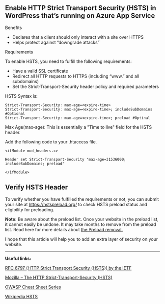 
Enable HTTP Strict Transport Security (HSTS) in WordPress that’s running on Azure App Service
---


Benefits
-	Declares that a client should only interact with a site over HTTPS
-	Helps protect against “downgrade attacks”

Requirements

To enable HSTS, you need to fulfill the following requirements:
- Have a valid SSL certificate
- Redirect all HTTP requests to HTTPS (including “www<span>.</span>” and all subdomains)
- Set the Strict-Transport-Security header policy and required parameters

HSTS Syntax is:
```
Strict-Transport-Security: max-age=<expire-time>
Strict-Transport-Security: max-age=<expire-time>; includeSubDomains #Optional
Strict-Transport-Security: max-age=<expire-time>; preload #Optinal

```

Max Age(max-age): This is essentially a "Time to live" field for the HSTS header.


Add the following code to your .htaccess file.
```
<ifModule mod_headers.c>

Header set Strict-Transport-Security "max-age=31536000; includeSubDomains; preload"  

</ifModule>
````

 
Verify HSTS Header
--
To verify whether you have fulfilled the requirements or not, you can submit your site at https://hstspreload.org/ to check HSTS preload status and eligibility for preloading.

**Note:** Be aware about the preload list. Once your website in the preload list, it cannot easily be undone. It may take months to remove from the preload list. Read here for more details about [the Preload removal.](https://hstspreload.org/#removal)


I hope that this article will help you to add an extra layer of security on your website.

---
**Useful links:**

[RFC 6797 (HTTP Strict Transport Security (HSTS)) by the IETF](https://datatracker.ietf.org/doc/html/rfc6797)

[Mozilla – The HTTP Strict-Transport-Security (HSTS)](https://developer.mozilla.org/en-US/docs/Web/HTTP/Headers/Strict-Transport-Security)

[OWASP Cheat Sheet Series](https://cheatsheetseries.owasp.org/cheatsheets/HTTP_Strict_Transport_Security_Cheat_Sheet.html)

[Wikipedia HSTS](https://en.wikipedia.org/wiki/HTTP_Strict_Transport_Security)



